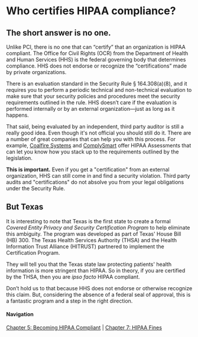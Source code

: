 # Who certifies HIPAA compliance?

## The short answer is no one.

Unlike PCI, there is no one that can “certify” that an organization is HIPAA compliant. The Office for Civil Rights (OCR) from the Department of Health and Human Services (HHS) is the federal governing body that determines compliance. HHS does not endorse or recognize the “certifications” made by private organizations.

There is an evaluation standard in the Security Rule § 164.308(a)(8), and it requires you to perform a periodic technical and non-technical evaluation to make sure that your security policies and procedures meet the security requirements outlined in the rule. HHS doesn’t care if the evaluation is performed internally or by an external organization—just as long as it happens.

That said, being evaluated by an independent, third party auditor is still a really good idea. Even though it's not official you should still do it. There are a number of great companies that can help you with this process. For example, [Coalfire Systems](http://www.coalfire.com) and [ComplySmart](http://www.complysmart.com) offer HIPAA Assessments that can let you know how you stack up to the requirements outlined by the legislation.

**This is important.** Even if you get a "certification" from an external organization, HHS can still come in and find a security violation. Third party audits and "certifications" do not absolve you from your legal obligations under the Security Rule.

## But Texas

It is interesting to note that Texas is the first state to create a formal *Covered Entity Privacy and Security Certification Program* to help eliminate this ambiguity. The program was developed as part of Texas' House Bill (HB) 300. The Texas Health Services Authority (THSA) and the Health Information Trust Alliance (HITRUST) partnered to implement the Certification Program. 

They will tell you that the Texas state law protecting patients' health information is more stringent than HIPAA. So in theory, if you are certified by the THSA, then you are *ipso facto* HIPAA compliant. 

Don’t hold us to that because HHS does not endorse or otherwise recognize this claim. But, considering the absence of a federal seal of approval, this is a fantastic program and a step in the right direction.

#### Navigation

[Chapter 5: Becoming HIPAA Compliant](https://github.com/truevault/hipaa-compliance-developers-guide/blob/master/05%20Becoming%20HIPAA%20Compliant.md) | [Chapter 7: HIPAA Fines](https://github.com/truevault/hipaa-compliance-developers-guide/blob/master/07%20HIPAA%20Fines.md)
